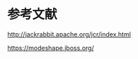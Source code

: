 <!--
 * @Author: wangzhichiao<https://github.com/wzc570738205>
 * @Date: 2021-03-29 15:35:31
 * @LastEditors: wangzhichiao<https://github.com/wzc570738205>
 * @LastEditTime: 2021-04-01 09:34:49
-->

# **参考文献**
<http://jackrabbit.apache.org/jcr/index.html>

<https://modeshape.jboss.org/>